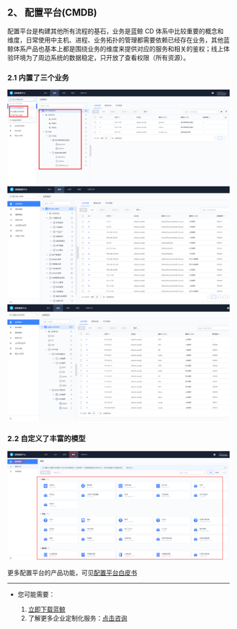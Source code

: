 ## 2、 配置平台(CMDB)

配置平台是构建其他所有流程的基石，业务是蓝鲸 CD 体系中比较重要的概念和维度，日常使用中主机、进程、业务拓扑的管理都需要依赖已经存在业务，其他蓝鲸体系产品也基本上都是围绕业务的维度来提供对应的服务和相关的鉴权；线上体验环境为了周边系统的数据稳定，只开放了查看权限（所有资源）。

### 2.1 内置了三个业务

![](./assets/2022-02-18-17-47-12.png)
![](./assets/2022-02-18-17-47-17.png)
![](./assets/2022-02-18-17-47-23.png)

### 2.2 自定义了丰富的模型

![](./assets/2022-02-18-17-47-31.png)

更多配置平台的产品功能，可见[配置平台白皮书](https://bk.tencent.com/docs/document/6.0/152/6962)

---

- 您可能需要：

    1. [立即下载蓝鲸](https://bk.tencent.com/download/)
    2. 了解更多企业定制化服务：[点击咨询](https://bk.tencent.com/applyinfo/ee/)